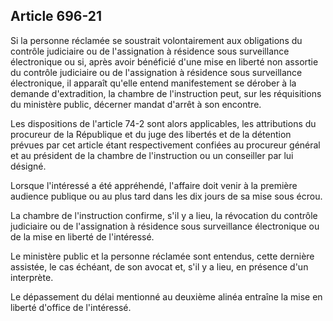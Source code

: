 Article 696-21
----
Si la personne réclamée se soustrait volontairement aux obligations du contrôle
judiciaire ou de l'assignation à résidence sous surveillance électronique ou si,
après avoir bénéficié d'une mise en liberté non assortie du contrôle judiciaire
ou de l'assignation à résidence sous surveillance électronique, il apparaît
qu'elle entend manifestement se dérober à la demande d'extradition, la chambre
de l'instruction peut, sur les réquisitions du ministère public, décerner mandat
d'arrêt à son encontre.

Les dispositions de l'article 74-2 sont alors applicables, les attributions du
procureur de la République et du juge des libertés et de la détention prévues
par cet article étant respectivement confiées au procureur général et au
président de la chambre de l'instruction ou un conseiller par lui désigné.

Lorsque l'intéressé a été appréhendé, l'affaire doit venir à la première
audience publique ou au plus tard dans les dix jours de sa mise sous écrou.

La chambre de l'instruction confirme, s'il y a lieu, la révocation du contrôle
judiciaire ou de l'assignation à résidence sous surveillance électronique ou de
la mise en liberté de l'intéressé.

Le ministère public et la personne réclamée sont entendus, cette dernière
assistée, le cas échéant, de son avocat et, s'il y a lieu, en présence d'un
interprète.

Le dépassement du délai mentionné au deuxième alinéa entraîne la mise en liberté
d'office de l'intéressé.

